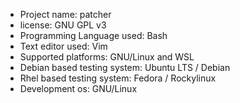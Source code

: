 * Project name: patcher
* license: GNU GPL v3
* Programming Language used: Bash
* Text editor used: Vim
* Supported platforms: GNU/Linux and WSL
* Debian based testing system: Ubuntu LTS / Debian
* Rhel based testing system: Fedora / Rockylinux
* Development os: GNU/Linux
